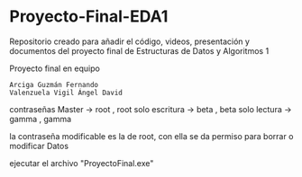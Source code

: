 # Proyecto-Final-EDA1
Repositorio creado para añadir el código, videos, presentación y documentos del proyecto final de Estructuras de Datos y Algoritmos 1

Proyecto final en equipo

    Arciga Guzmán Fernando
    Valenzuela Vigil Ángel David

contraseñas
    Master -> root , root
    solo escritura -> beta , beta
    solo lectura -> gamma , gamma

la contraseña modificable es la de root, con ella se da permiso para borrar o modificar Datos

ejecutar el archivo "ProyectoFinal.exe"

